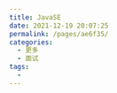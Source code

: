 ```yaml
---
title: JavaSE
date: 2021-12-19 20:07:25
permalink: /pages/ae6f35/
categories:
  - 更多
  - 面试
tags:
  - 
---
```

